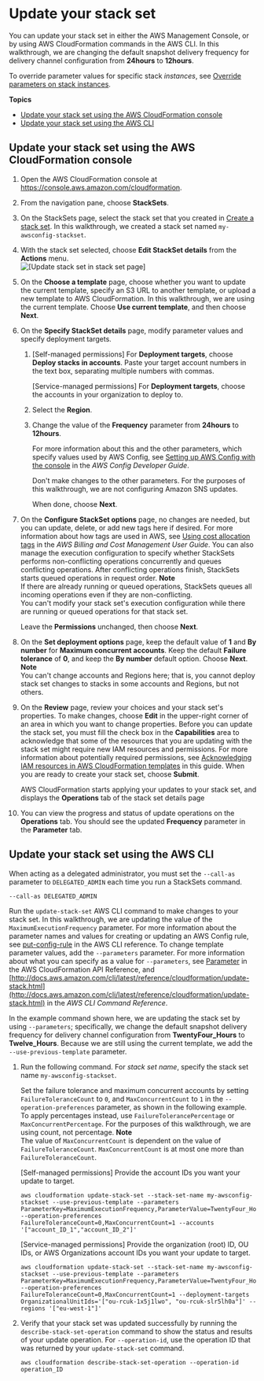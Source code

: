 # Update your stack set<a name="stacksets-update"></a>

You can update your stack set in either the AWS Management Console, or by using AWS CloudFormation commands in the AWS CLI\. In this walkthrough, we are changing the default snapshot delivery frequency for delivery channel configuration from **24hours** to **12hours**\.

To override parameter values for specific stack _instances_, see [Override parameters on stack instances](stackinstances-override.md)\.

**Topics**

- [Update your stack set using the AWS CloudFormation console](#stacksets-update-console)
- [Update your stack set using the AWS CLI](#stacksets-update-cli)

## Update your stack set using the AWS CloudFormation console<a name="stacksets-update-console"></a>

1. Open the AWS CloudFormation console at [https://console\.aws\.amazon\.com/cloudformation](https://console.aws.amazon.com/cloudformation/)\.

1. From the navigation pane, choose **StackSets**\.

1. On the StackSets page, select the stack set that you created in [Create a stack set](stacksets-getting-started-create.md)\. In this walkthrough, we created a stack set named `my-awsconfig-stackset`\.

1. With the stack set selected, choose **Edit StackSet details** from the **Actions** menu\.  
   ![[Update stack set in stack set page]](http://docs.aws.amazon.com/AWSCloudFormation/latest/UserGuide/images/console-stacksets-action-edit-stackset.png)

1. On the **Choose a template** page, choose whether you want to update the current template, specify an S3 URL to another template, or upload a new template to AWS CloudFormation\. In this walkthrough, we are using the current template\. Choose **Use current template**, and then choose **Next**\.

1. On the **Specify StackSet details** page, modify parameter values and specify deployment targets\.

   1. \[Self\-managed permissions\] For **Deployment targets**, choose **Deploy stacks in accounts**\. Paste your target account numbers in the text box, separating multiple numbers with commas\.

      \[Service\-managed permissions\] For **Deployment targets**, choose the accounts in your organization to deploy to\.

   1. Select the **Region**\.

   1. Change the value of the **Frequency** parameter from **24hours** to **12hours**\.

      For more information about this and the other parameters, which specify values used by AWS Config, see [Setting up AWS Config with the console](http://docs.aws.amazon.com/config/latest/developerguide/gs-console.html) in the _AWS Config Developer Guide_\.

      Don't make changes to the other parameters\. For the purposes of this walkthrough, we are not configuring Amazon SNS updates\.

      When done, choose **Next**\.

1. On the **Configure StackSet options** page, no changes are needed, but you can update, delete, or add new tags here if desired\. For more information about how tags are used in AWS, see [Using cost allocation tags](http://docs.aws.amazon.com/awsaccountbilling/latest/aboutv2/cost-alloc-tags.html) in the _AWS Billing and Cost Management User Guide_\. You can also manage the execution configuration to specify whether StackSets performs non\-conflicting operations concurrently and queues conflicting operations\. After conflicting operations finish, StackSets starts queued operations in request order\.
   **Note**  
   If there are already running or queued operations, StackSets queues all incoming operations even if they are non\-conflicting\.  
   You can't modify your stack set's execution configuration while there are running or queued operations for that stack set\.

   Leave the **Permissions** unchanged, then choose **Next**\.

1. On the **Set deployment options** page, keep the default value of **1** and **By number** for **Maximum concurrent accounts**\. Keep the default **Failure tolerance** of **0**, and keep the **By number** default option\. Choose **Next**\.
   **Note**  
   You can't change accounts and Regions here; that is, you cannot deploy stack set changes to stacks in some accounts and Regions, but not others\.

1. On the **Review** page, review your choices and your stack set's properties\. To make changes, choose **Edit** in the upper\-right corner of an area in which you want to change properties\. Before you can update the stack set, you must fill the check box in the **Capabilities** area to acknowledge that some of the resources that you are updating with the stack set might require new IAM resources and permissions\. For more information about potentially required permissions, see [Acknowledging IAM resources in AWS CloudFormation templates](http://docs.aws.amazon.com/AWSCloudFormation/latest/UserGuide/using-iam-template.html#using-iam-capabilities) in this guide\. When you are ready to create your stack set, choose **Submit**\.

   AWS CloudFormation starts applying your updates to your stack set, and displays the **Operations** tab of the stack set details page

1. You can view the progress and status of update operations on the **Operations** tab\. You should see the updated **Frequency** parameter in the **Parameter** tab\.

## Update your stack set using the AWS CLI<a name="stacksets-update-cli"></a>

When acting as a delegated administrator, you must set the `--call-as` parameter to `DELEGATED_ADMIN` each time you run a StackSets command\.

```
--call-as DELEGATED_ADMIN
```

Run the `update-stack-set` AWS CLI command to make changes to your stack set\. In this walkthrough, we are updating the value of the `MaximumExecutionFrequency` parameter\. For more information about the parameter names and values for creating or updating an AWS Config rule, see [put\-config\-rule](http://docs.aws.amazon.com/cli/latest/reference/configservice/put-config-rule.html) in the AWS CLI reference\. To change template parameter values, add the `--parameters` parameter\. For more information about what you can specify as a value for `--parameters`, see [Parameter](http://docs.aws.amazon.com/AWSCloudFormation/latest/APIReference/API_Parameter.html) in the AWS CloudFormation API Reference, and [http://docs.aws.amazon.com/cli/latest/reference/cloudformation/update-stack.html](http://docs.aws.amazon.com/cli/latest/reference/cloudformation/update-stack.html) in the _AWS CLI Command Reference_\.

In the example command shown here, we are updating the stack set by using `--parameters`; specifically, we change the default snapshot delivery frequency for delivery channel configuration from **TwentyFour_Hours** to **Twelve_Hours**\. Because we are still using the current template, we add the `--use-previous-template` parameter\.

1. Run the following command\. For _stack set name_, specify the stack set name `my-awsconfig-stackset`\.

   Set the failure tolerance and maximum concurrent accounts by setting `FailureToleranceCount` to `0`, and `MaxConcurrentCount` to `1` in the `--operation-preferences` parameter, as shown in the following example\. To apply percentages instead, use `FailureTolerancePercentage` or `MaxConcurrentPercentage`\. For the purposes of this walkthrough, we are using count, not percentage\.
   **Note**  
   The value of `MaxConcurrentCount` is dependent on the value of `FailureToleranceCount`\. `MaxConcurrentCount` is at most one more than `FailureToleranceCount`\.

   \[Self\-managed permissions\] Provide the account IDs you want your update to target\.

   ```
   aws cloudformation update-stack-set --stack-set-name my-awsconfig-stackset --use-previous-template --parameters ParameterKey=MaximumExecutionFrequency,ParameterValue=TwentyFour_Hours\\,Twelve_Hours --operation-preferences FailureToleranceCount=0,MaxConcurrentCount=1 --accounts '["account_ID_1","account_ID_2"]'
   ```

   \[Service\-managed permissions\] Provide the organization \(root\) ID, OU IDs, or AWS Organizations account IDs you want your update to target\.

   ```
   aws cloudformation update-stack-set --stack-set-name my-awsconfig-stackset --use-previous-template --parameters ParameterKey=MaximumExecutionFrequency,ParameterValue=TwentyFour_Hours\\,Twelve_Hours --operation-preferences FailureToleranceCount=0,MaxConcurrentCount=1 --deployment-targets OrganizationalUnitIds='["ou-rcuk-1x5j1lwo", "ou-rcuk-slr5lh0a"]' --regions '["eu-west-1"]'
   ```

1. Verify that your stack set was updated successfully by running the `describe-stack-set-operation` command to show the status and results of your update operation\. For `--operation-id`, use the operation ID that was returned by your `update-stack-set` command\.

   ```
   aws cloudformation describe-stack-set-operation --operation-id operation_ID
   ```
